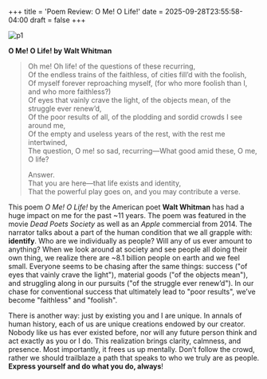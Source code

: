 +++
title = 'Poem Review: O Me! O Life!'
date = 2025-09-28T23:55:58-04:00
draft = false
+++

![p1](/blog/20250629_Poets/walt_whitman.png)

**O Me! O Life! by Walt Whitman**

> Oh me! Oh life! of the questions of these recurring,  
> Of the endless trains of the faithless, of cities fill’d with the foolish,  
> Of myself forever reproaching myself, (for who more foolish than I, and who more faithless?)  
> Of eyes that vainly crave the light, of the objects mean, of the struggle ever renew’d,  
> Of the poor results of all, of the plodding and sordid crowds I see around me,  
> Of the empty and useless years of the rest, with the rest me intertwined,  
> The question, O me! so sad, recurring—What good amid these, O me, O life?  
>  
> Answer.  
> That you are here—that life exists and identity,  
> That the powerful play goes on, and you may contribute a verse.

This poem *O Me! O Life!* by the American poet **Walt Whitman** has had a huge impact on me for the past ~11 years. The poem was featured in the movie *Dead Poets Society* as well as an *Apple* commercial from 2014. The narrator talks about a part of the human condition that we all grapple with: **identify**. Who are we individually as people? Will any of us ever amount to anything? When we look around at society and see people all doing their own thing, we realize there are ~8.1 billion people on earth and we feel small. Everyone seems to be chasing after the same things: success ("of eyes that vainly crave the light"), material goods ("of the objects mean"), and struggling along in our pursuits ("of the struggle ever renew’d"). In our chase for conventional success that ultimately lead to "poor results", we’ve become "faithless" and "foolish". 

There is another way: just by existing you and I are unique. In annals of human history, each of us are unique creations endowed by our creator. Nobody like us has ever existed before, nor will any future person think and act exactly as you or I do. This realization brings clarity, calmness, and presence. Most importantly, it frees us up mentally. Don’t follow the crowd, rather we should trailblaze a path that speaks to who we truly are as people. **Express yourself and do what you do, always**! 
